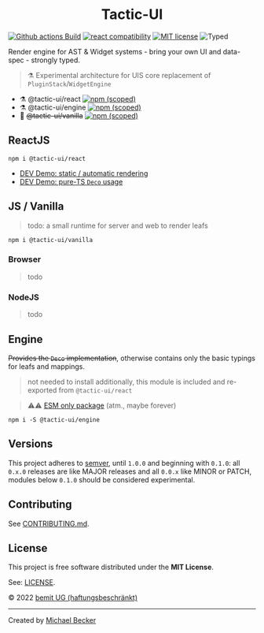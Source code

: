 <h1 align="center">Tactic-UI</h1>

[![Github actions Build](https://github.com/ui-schema/tactic-ui/actions/workflows/blank.yml/badge.svg)](https://github.com/ui-schema/tactic-ui/actions)
[![react compatibility](https://img.shields.io/badge/React-%3E%3D17-success?style=flat-square&logo=react)](https://reactjs.org/)
[![MIT license](https://img.shields.io/npm/l/@ui-controls/progress?style=flat-square)](https://github.com/ui-schema/tactic-ui/blob/main/LICENSE)
![Typed](https://flat.badgen.net/badge/icon/Typed?icon=typescript&label&labelColor=blue&color=555555)

Render engine for AST & Widget systems - bring your own UI and data-spec - strongly typed.

> ⚗ Experimental architecture for UIS core replacement of `PluginStack`/`WidgetEngine`

- ⚗ @tactic-ui/react [![npm (scoped)](https://img.shields.io/npm/v/@tactic-ui/react?style=flat-square)](https://www.npmjs.com/package/@tactic-ui/react)
- ⚗ @tactic-ui/engine [![npm (scoped)](https://img.shields.io/npm/v/@tactic-ui/engine?style=flat-square)](https://www.npmjs.com/package/@tactic-ui/engine)
- 🚧 ~~@tactic-ui/vanilla~~ [![npm (scoped)](https://img.shields.io/npm/v/@tactic-ui/vanilla?style=flat-square)](https://www.npmjs.com/package/@tactic-ui/vanilla)

## ReactJS

```shell
npm i @tactic-ui/react
```

- [DEV Demo: static / automatic rendering](./packages/tactic-react/demo/src/pages/PageDemoDecoratorBasic.tsx)
- [DEV Demo: pure-TS `Deco` usage](./packages/tactic-react/demo/src/demoDeco.ts)

## JS / Vanilla

> todo: a small runtime for server and web to render leafs

```shell
npm i @tactic-ui/vanilla
```

### Browser

> todo

### NodeJS

> todo

## Engine

~~Provides the `Deco` implementation~~, otherwise contains only the basic typings for leafs and mappings.

> not needed to install additionally, this module is included and re-exported from `@tactic-ui/react`

> ⚠️⚠️ [ESM only package](https://gist.github.com/sindresorhus/a39789f98801d908bbc7ff3ecc99d99c) (atm., maybe forever)

```shell
npm i -S @tactic-ui/engine
```

## Versions

This project adheres to [semver](https://semver.org/), until `1.0.0` and beginning with `0.1.0`: all `0.x.0` releases are like MAJOR releases and all `0.0.x` like MINOR or PATCH, modules below `0.1.0` should be considered experimental.

## Contributing

See [CONTRIBUTING.md](CONTRIBUTING.md).

## License

This project is free software distributed under the **MIT License**.

See: [LICENSE](LICENSE).

© 2022 [bemit UG (haftungsbeschränkt)](https://bemit.codes)

***

Created by [Michael Becker](https://i-am-digital.eu)
